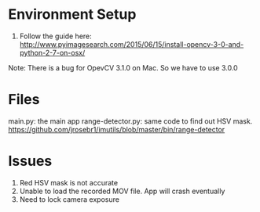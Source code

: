 # Environment Setup

1. Follow the guide here: http://www.pyimagesearch.com/2015/06/15/install-opencv-3-0-and-python-2-7-on-osx/

Note: There is a bug for OpevCV 3.1.0 on Mac. So we have to use 3.0.0

# Files

main.py: the main app
range-detector.py: same code to find out HSV mask. https://github.com/jrosebr1/imutils/blob/master/bin/range-detector

# Issues

1. Red HSV mask is not accurate
2. Unable to load the recorded MOV file. App will crash eventually
3. Need to lock camera exposure